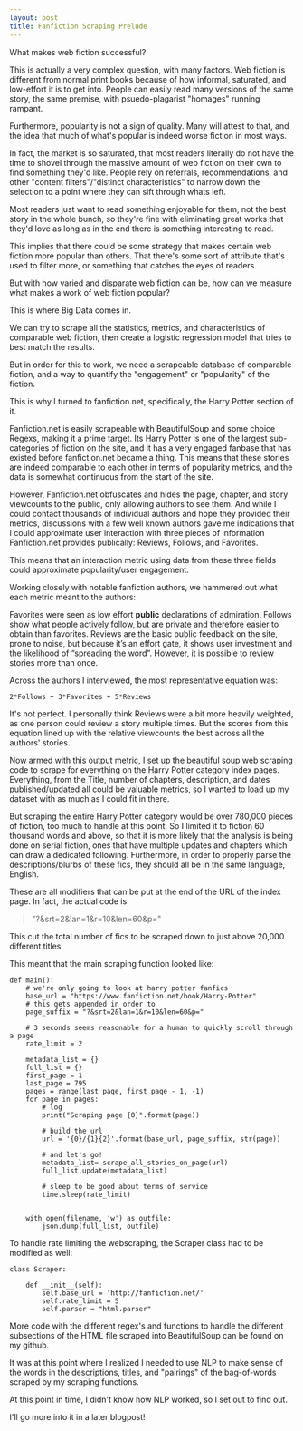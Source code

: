 ```yaml
---
layout: post
title: Fanfiction Scraping Prelude
---
```


What makes web fiction successful?

This is actually a very complex question, with many factors. Web fiction is different from normal print books because of how informal, saturated, and low-effort it is to get into. People can easily read many versions of the same story, the same premise, with psuedo-plagarist "homages" running rampant. 

Furthermore, popularity is not a sign of quality. Many will attest to that, and the idea that much of what's popular is indeed worse fiction in most ways.

In fact, the market is so saturated, that most readers literally do not have the time to shovel through the massive amount of web fiction on their own to find something they'd like. People rely on referrals, recommendations, and other "content filters"/"distinct characteristics" to narrow down the selection to a point where they can sift through whats left.

Most readers just want to read something enjoyable for them, not the best story in the whole bunch, so they're fine with eliminating great works that they'd love as long as in the end there is something interesting to read.

This implies that there could be some strategy that makes certain web fiction more popular than others. That there's some sort of attribute that's used to filter more, or something that catches the eyes of readers.

But with how varied and disparate web fiction can be, how can we measure what makes a work of web fiction popular?

This is where Big Data comes in.

We can try to scrape all the statistics, metrics, and characteristics of comparable web fiction, then create a logistic regression model that tries to best match the results.

But in order for this to work, we need a scrapeable database of comparable fiction, and a way to quantify the "engagement" or "popularity" of the fiction.

This is why I turned to fanfiction.net, specifically, the Harry Potter section of it.

Fanfiction.net is easily scrapeable with BeautifulSoup and some choice Regexs, making it a prime target. Its Harry Potter is one of the largest sub-categories of fiction on the site, and it has a very engaged fanbase that has existed before fanfiction.net became a thing. This means that these stories are indeed comparable to each other in terms of popularity metrics, and the data is somewhat continuous from the start of the site. 

However, Fanfiction.net obfuscates and hides the page, chapter, and story viewcounts to the public, only allowing authors to see them. And while I could contact thousands of individual authors and hope they provided their metrics, discussions with a few well known authors gave me indications that I could approximate user interaction with three pieces of information Fanfiction.net provides publically: Reviews, Follows, and Favorites.

This means that an interaction metric using data from these three fields could approximate popularity/user engagement.

Working closely with notable fanfiction authors, we hammered out what each metric meant to the authors:

Favorites were seen as low effort **public** declarations of admiration.
Follows show what people actively follow, but are private and therefore easier to obtain than favorites.
Reviews are the basic public feedback on the site, prone to noise, but because it’s an effort gate, it shows user investment and the likelihood of “spreading the word”. However, it is possible to review stories more than once.

Across the authors I interviewed, the most representative equation was:

```
2*Follows + 3*Favorites + 5*Reviews
```
It's not perfect. I personally think Reviews were a bit more heavily weighted, as one person could review a story multiple times. But the scores from this equation lined up with the relative viewcounts the best across all the authors' stories.

Now armed with this output metric, I set up the beautiful soup web scraping code to scrape for everything on the Harry Potter category index pages. Everything, from the Title, number of chapters, description, and dates published/updated all could be valuable metrics, so I wanted to load up my dataset with as much as I could fit in there.

But scraping the entire Harry Potter category would be over 780,000 pieces of fiction, too much to handle at this point. So I limited it to fiction 60 thousand words and above, so that it is more likely that the analysis is being done on serial fiction, ones that have multiple updates and chapters which can draw a dedicated following. Furthermore, in order to properly parse the descriptions/blurbs of these fics, they should all be in the same language, English.

These are all modifiers that can be put at the end of the URL of the index page. In fact, the actual code is

>"?&srt=2&lan=1&r=10&len=60&p="

This cut the total number of fics to be scraped down to just above 20,000 different titles.

This meant that the main scraping function looked like:
```
def main():
    # we're only going to look at harry potter fanfics
    base_url = "https://www.fanfiction.net/book/Harry-Potter"
    # this gets appended in order to
    page_suffix = "?&srt=2&lan=1&r=10&len=60&p="

    # 3 seconds seems reasonable for a human to quickly scroll through a page
    rate_limit = 2

    metadata_list = {}
    full_list = {}
    first_page = 1
    last_page = 795
    pages = range(last_page, first_page - 1, -1)
    for page in pages:
        # log
        print("Scraping page {0}".format(page))

        # build the url
        url = '{0}/{1}{2}'.format(base_url, page_suffix, str(page))

        # and let's go!
        metadata_list= scrape_all_stories_on_page(url)
        full_list.update(metadata_list)

        # sleep to be good about terms of service
        time.sleep(rate_limit)

    
    with open(filename, 'w') as outfile:
        json.dump(full_list, outfile)
```

To handle rate limiting the webscraping, the Scraper class had to be modified as well:

```
class Scraper:
    
    def __init__(self):
        self.base_url = 'http://fanfiction.net/'
        self.rate_limit = 5
        self.parser = "html.parser"
```

More code with the different regex's and functions to handle the different subsections of the HTML file scraped into BeautifulSoup can be found on my github.

It was at this point where I realized I needed to use NLP to make sense of the words in the descriptions, titles, and "pairings" of the bag-of-words scraped by my scraping functions.

At this point in time, I didn't know how NLP worked, so I set out to find out.

I'll go more into it in a later blogpost!